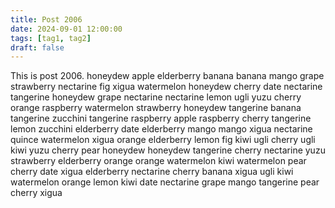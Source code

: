 ```yaml
---
title: Post 2006
date: 2024-09-01 12:00:00
tags: [tag1, tag2]
draft: false
---
```

This is post 2006.
honeydew
apple
elderberry
banana
banana
mango
grape
strawberry
nectarine
fig
xigua
watermelon
honeydew
cherry
date
nectarine
tangerine
honeydew
grape
nectarine
nectarine
lemon
ugli
yuzu
cherry
orange
raspberry
watermelon
strawberry
honeydew
tangerine
banana
tangerine
zucchini
tangerine
raspberry
apple
raspberry
cherry
tangerine
lemon
zucchini
elderberry
date
elderberry
mango
mango
xigua
nectarine
quince
watermelon
xigua
orange
elderberry
lemon
fig
kiwi
ugli
cherry
ugli
kiwi
yuzu
cherry
pear
honeydew
honeydew
tangerine
cherry
nectarine
yuzu
strawberry
elderberry
orange
orange
watermelon
kiwi
watermelon
pear
cherry
date
xigua
elderberry
nectarine
cherry
banana
xigua
ugli
kiwi
watermelon
orange
lemon
kiwi
date
nectarine
grape
mango
tangerine
pear
cherry
xigua
